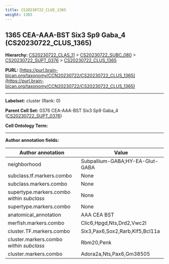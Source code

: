 ```yaml
---
title: CS20230722_CLUS_1365
weight: 1365
---
```

## 1365 CEA-AAA-BST Six3 Sp9 Gaba_4 (CS20230722_CLUS_1365)
<b>Hierarchy: </b>
[CS20230722_CLAS_11](../CS20230722_CLAS_11) >
[CS20230722_SUBC_080](../CS20230722_SUBC_080) >
[CS20230722_SUPT_0376](../CS20230722_SUPT_0376) >
[CS20230722_CLUS_1365](../CS20230722_CLUS_1365)

**PURL:** [https://purl.brain-bican.org/taxonomy/CCN20230722/CS20230722_CLUS_1365](https://purl.brain-bican.org/taxonomy/CCN20230722/CS20230722_CLUS_1365)

---


**Labelset:** cluster (Rank: 0)

**Parent Cell Set:** 0376 CEA-AAA-BST Six3 Sp9 Gaba_4 ([CS20230722_SUPT_0376](../CS20230722_SUPT_0376))



**Cell Ontology Term:** 

[MARKER GENES.]: #


---

[TRANSFERRED ANNOTATIONS.]: #


[AUTHOR ANNOTATION FIELDS.]: #


**Author annotation fields:**

| Author annotation | Value |
|-------------------|-------|
|neighborhood|Subpallium-GABA;HY-EA-Glut-GABA|
|subclass.tf.markers.combo|None|
|subclass.markers.combo|None|
|supertype.markers.combo _within subclass_|None|
|supertype.markers.combo|None|
|anatomical_annotation|AAA CEA BST|
|merfish.markers.combo|Clic6,Hpgd,Nts,Drd2,Vwc2l|
|cluster.TF.markers.combo|Six3,Pax6,Sox2,Rarb,Klf5,Bcl11a|
|cluster.markers.combo _within subclass_|Rbm20,Penk|
|cluster.markers.combo|Adora2a,Nts,Pax6,Gm38505|
